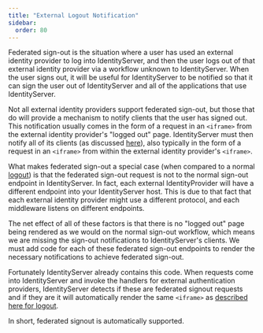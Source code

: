 ```yaml
---
title: "External Logout Notification"
sidebar:
  order: 80
---
```


Federated sign-out is the situation where a user has used an external identity provider to log into IdentityServer, and
then the user logs out of that external identity provider via a workflow unknown to IdentityServer.
When the user signs out, it will be useful for IdentityServer to be notified so that it can sign the user out of
IdentityServer and all of the applications that use IdentityServer.

Not all external identity providers support federated sign-out, but those that do will provide a mechanism to notify
clients that the user has signed out.
This notification usually comes in the form of a request in an `<iframe>` from the external identity provider's "logged
out" page.
IdentityServer must then notify all of its clients (as discussed [here](/identityserver/v7/ui/logout)), also typically in the form of a
request in an `<iframe>` from within the external identity provider's `<iframe>`.

What makes federated sign-out a special case (when compared to a normal [logout](/identityserver/v7/ui/logout)) is that the federated
sign-out request is not to the normal sign-out endpoint in IdentityServer.
In fact, each external IdentityProvider will have a different endpoint into your IdentityServer host.
This is due to that fact that each external identity provider might use a different protocol, and each middleware
listens on different endpoints.

The net effect of all of these factors is that there is no "logged out" page being rendered as we would on the normal
sign-out workflow,
which means we are missing the sign-out notifications to IdentityServer's clients.
We must add code for each of these federated sign-out endpoints to render the necessary notifications to achieve
federated sign-out.

Fortunately IdentityServer already contains this code.
When requests come into IdentityServer and invoke the handlers for external authentication providers, IdentityServer
detects if these are federated signout requests and if they are it will automatically render the same `<iframe>`
as [described here for logout](/identityserver/v7/ui/logout).

In short, federated signout is automatically supported.

